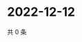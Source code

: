 # 2022-12-12

共 0 条

<!-- BEGIN WEIBO -->
<!-- 最后更新时间 Mon Dec 12 2022 01:11:39 GMT+0800 (China Standard Time) -->

<!-- END WEIBO -->

